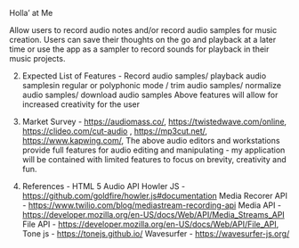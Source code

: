 Holla’ at Me
 
Allow users to record audio notes and/or record audio samples for music creation. 
Users can save their thoughts on the go and playback at a later time or use the app as a sampler to record sounds for playback in their music projects. 
 
2. Expected List of Features -
Record audio samples/ playback audio samplesin regular or polyphonic mode / trim audio samples/ normalize audio samples/ download audio samples
Above features will allow for increased creativity for the user 
 
3. Market Survey -
https://audiomass.co/, https://twistedwave.com/online, https://clideo.com/cut-audio , https://mp3cut.net/, https://www.kapwing.com/, 
The above audio editors and workstations provide full features for audio editing and manipulating - my application will be contained with limited features to focus on brevity, creativity and fun. 

4. References -
HTML 5 Audio API Howler JS - https://github.com/goldfire/howler.js#documentation 
Media Recorer API - https://www.twilio.com/blog/mediastream-recording-api 
Media API - https://developer.mozilla.org/en-US/docs/Web/API/Media_Streams_API
 File API - https://developer.mozilla.org/en-US/docs/Web/API/File_API, 
Tone js - https://tonejs.github.io/
Wavesurfer - https://wavesurfer-js.org/
 


